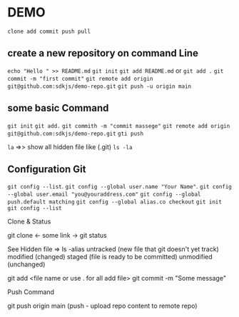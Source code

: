 # DEMO

`clone
add
commit
push
pull
`

## create a new repository on command Line

`echo "Hello " >> README.md`
`git init`
`git add README.md` or `git add .`
`git commit -m "first commit"`
`git remote add origin git@github.com:sdkjs/demo-repo.git`
`git push -u origin main`

## some basic Command

`git init`
`git add.`
`git commith -m "commit massege"`
`git remote add origin git@github.com:sdkjs/demo-repo.git`
`gti push`

`la` =>> show all hidden file like (.git)
`ls -la`

## Configuration Git

`git config --list`.
`git config --global user.name "Your Name"`.
`git config --global user.email "you@youraddress.com"`
`git config --global push.default matching`
`git config --global alias.co checkout`
`git init`
`git config --list`

Clone & Status

git clone <- some link ->
git status

See Hidden file => ls -alias
untracked (new file that git doesn't yet track)
modified (changed)
staged (file is ready to be committed)
unmodified (unchanged)

git add <file name or use . for all add file>
git commit -m "Some message"

Push Command

git push origin main (push - upload repo content to remote repo)
